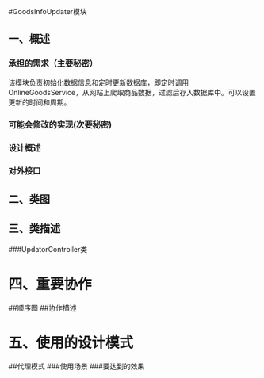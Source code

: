 #GoodsInfoUpdater模块
## 一、概述 ##
### 承担的需求（主要秘密） ###
该模块负责初始化数据信息和定时更新数据库，即定时调用OnlineGoodsService，从网站上爬取商品数据，过滤后存入数据库中。可以设置更新的时间和周期。
### 可能会修改的实现(次要秘密) ###
### 设计概述 ###
### 对外接口 ###

## 二、类图 ##

## 三、类描述 ##

###UpdatorController类
# 四、重要协作 #
##顺序图
##协作描述

# 五、使用的设计模式 
##代理模式
###使用场景
###要达到的效果
